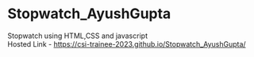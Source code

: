 # Stopwatch_AyushGupta
Stopwatch using HTML,CSS and javascript   
Hosted Link - https://csi-trainee-2023.github.io/Stopwatch_AyushGupta/
